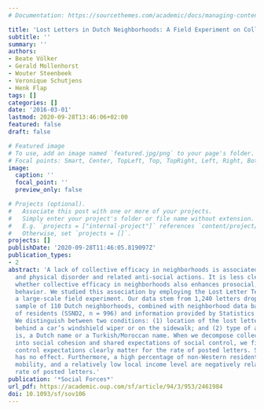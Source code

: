 ```yaml
---
# Documentation: https://sourcethemes.com/academic/docs/managing-content/

title: 'Lost Letters in Dutch Neighborhoods: A Field Experiment on Collective Efficacy'
subtitle: ''
summary: ''
authors:
- Beate Völker
- Gerald Mollenhorst
- Wouter Steenbeek
- Veronique Schutjens
- Henk Flap
tags: []
categories: []
date: '2016-03-01'
lastmod: 2020-09-28T13:46:06+02:00
featured: false
draft: false

# Featured image
# To use, add an image named `featured.jpg/png` to your page's folder.
# Focal points: Smart, Center, TopLeft, Top, TopRight, Left, Right, BottomLeft, Bottom, BottomRight.
image:
  caption: ''
  focal_point: ''
  preview_only: false

# Projects (optional).
#   Associate this post with one or more of your projects.
#   Simply enter your project's folder or file name without extension.
#   E.g. `projects = ["internal-project"]` references `content/project/deep-learning/index.md`.
#   Otherwise, set `projects = []`.
projects: []
publishDate: '2020-09-28T11:46:05.819097Z'
publication_types:
- 2
abstract: 'A lack of collective efficacy in neighborhoods is associated with social
  and physical disorder and related anti-social actions. It is less clear, however,
  whether collective efficacy in neighborhoods also enhances prosocial, other-regarding
  behavior. We studied this association by employing the Lost Letter Technique in
  a large-scale field experiment. Our data stem from 1,240 letters dropped in a representative
  sample of 110 Dutch neighborhoods, combined with neighborhood data based on a survey
  of residents (SSND2, n = 996) and information provided by Statistics Netherlands.
  We distinguish between two conditions: (1) location of the lost letter, that is,
  behind a car’s windshield wiper or on the sidewalk; and (2) type of addressee, that
  is, a Dutch name or a Turkish/Moroccan name. When we decompose collective efficacy
  into social cohesion and shared expectations of social control, we find that shared
  control expectations clearly matter for the rate of posted letters. Social cohesion
  has no effect. Furthermore, a high percentage of non-Western residents, high residential
  mobility, and a relatively low local income level are negatively related to the
  rate of posted letters.'
publication: '*Social Forces*'
url_pdf: https://academic.oup.com/sf/article/94/3/953/2461984
doi: 10.1093/sf/sov106
---
```

